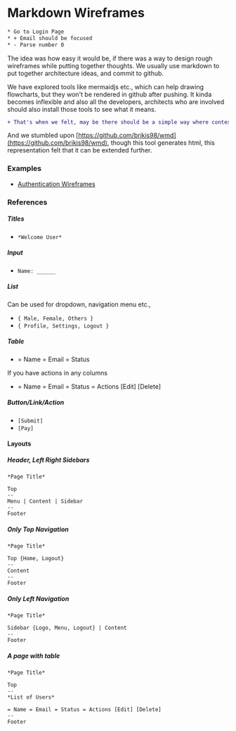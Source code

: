 # Markdown Wireframes


```diff
* Go to Login Page
* + Email should be focused
* - Parse number 0

```

The idea was how easy it would be, if there was a way to design rough wireframes while putting together thoughts. We usually use markdown to put together architecture ideas, and commit to github.

We have explored tools like mermaidjs etc., which can help drawing flowcharts, but they won't be rendered in github after pushing. It kinda becomes inflexible and also all the developers, architects who are involved should also install those tools to see what it means. 

```diff
+ That's when we felt, may be there should be a simple way where context itself should be sufficient to convey meaning, assuming that the readers are smart enough to put together and get used to it very quickly.
```

And we stumbled upon [https://github.com/brikis98/wmd](https://github.com/brikis98/wmd), though this tool generates html, this representation felt that it can be extended further.

### Examples

* [Authentication Wireframes](https://github.com/rjvim/markdown-wireframes/wiki/Authentication-Wireframes)

### References

##### Titles

- `*Welcome User*`

##### Input

- `Name: ______`

##### List

Can be used for dropdown, navigation menu etc.,

- `{ Male, Female, Others }`
- `{ Profile, Settings, Logout }`

##### Table

- = Name = Email = Status

If you have actions in any columns

- = Name = Email = Status = Actions [Edit] [Delete]

##### Button/Link/Action

- `[Submit]`
- `[Pay]`

#### Layouts

##### Header, Left Right Sidebars

```
*Page Title*

Top
--
Menu | Content | Sidebar
--
Footer
```

##### Only Top Navigation

```
*Page Title*

Top {Home, Logout}
--
Content
--
Footer
```

##### Only Left Navigation

```
*Page Title*

Sidebar {Logo, Menu, Logout} | Content
--
Footer
```


##### A page with table

```
*Page Title*

Top
--
*List of Users*

= Name = Email = Status = Actions [Edit] [Delete]
--
Footer
```
